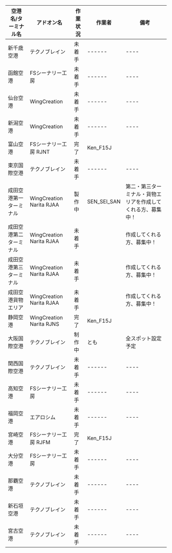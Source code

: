 空港名/ターミナル名 | アドオン名 | 作業状況 | 作業者 | 備考 
----------------- | -------- | ------- | ------ | ---- 
新千歳空港 | テクノブレイン | 未着手 | ------ | ---- 
函館空港 | FSシーナリー工房 | 未着手 | ------ | ---- 
仙台空港 | WingCreation | 未着手 | ------ | ---- 
新潟空港 | WingCreation | 未着手 | ------ | ---- 
富山空港 | FSシーナリー工房 RJNT | 完了 | Ken_F15J |
東京国際空港 | テクノブレイン | 未着手 | ------ | ---- 
成田空港第一ターミナル | WingCreation Narita RJAA | 製作中 | SEN_SEI_SAN | 第二・第三ターミナル・貨物エリアを作成してくれる方、募集中！
成田空港第二ターミナル | WingCreation Narita RJAA | 未着手 |  | 作成してくれる方、募集中！
成田空港第三ターミナル | WingCreation Narita RJAA | 未着手 |  | 作成してくれる方、募集中！
成田空港貨物エリア | WingCreation Narita RJAA | 未着手 |  | 作成してくれる方、募集中！
静岡空港 | WingCreation Narita RJNS |  完了 | Ken_F15J |
大阪国際空港 | テクノブレイン | 制作中 | とも | 全スポット設定予定
関西国際空港 | テクノブレイン | 未着手 | ------ | ---- 
高知空港 | FSシーナリー工房 | 未着手 | ------ | ---- 
福岡空港 | エアロシム | 未着手 | ------ | ---- 
宮崎空港 | FSシーナリー工房 RJFM | 完了 | Ken_F15J |
大分空港 | FSシーナリー工房 | 未着手 | ------ | ---- 
那覇空港 | テクノブレイン | 未着手 | ------ | ---- 
新石垣空港 | テクノブレイン | 未着手 | ------ | ---- 
宮古空港 | テクノブレイン | 未着手 | ------ | ---- 
